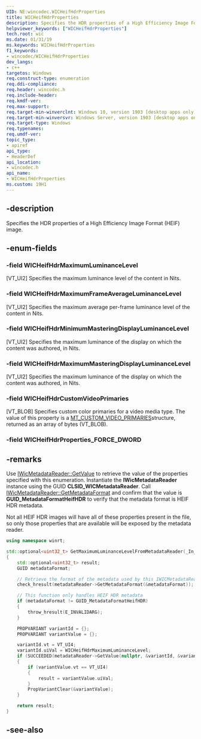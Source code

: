 ```yaml
---
UID: NE:wincodec.WICHeifHdrProperties
title: WICHeifHdrProperties
description: Specifies the HDR properties of a High Efficiency Image Format (HEIF) image.helpviewer_keywords: ["WICHeifHdrProperties"]
tech.root: wic
ms.date: 01/31/19
ms.keywords: WICHeifHdrProperties
f1_keywords:
- wincodec/WICHeifHdrProperties
dev_langs:
- c++
targetos: Windows
req.construct-type: enumeration
req.ddi-compliance: 
req.header: wincodec.h
req.include-header: 
req.kmdf-ver: 
req.max-support: 
req.target-min-winverclnt: Windows 10, version 1903 [desktop apps only]
req.target-min-winversvr: Windows Server, version 1903 [desktop apps only]
req.target-type: Windows
req.typenames: 
req.umdf-ver: 
topic_type:
- apiref
api_type:
- HeaderDef
api_location:
- wincodec.h
api_name:
- WICHeifHdrProperties
ms.custom: 19H1
---
```


## -description
Specifies the HDR properties of a High Efficiency Image Format (HEIF) image.

## -enum-fields

### -field WICHeifHdrMaximumLuminanceLevel

[VT_UI2] Specifies the maximum luminance level of the content in Nits.

### -field WICHeifHdrMaximumFrameAverageLuminanceLevel

[VT_UI2] Specifies the maximum average per-frame luminance level of the content in Nits.

### -field WICHeifHdrMinimumMasteringDisplayLuminanceLevel

[VT_UI2] Specifies the maximum luminance of the display on which the content was authored, in Nits.

### -field WICHeifHdrMaximumMasteringDisplayLuminanceLevel

[VT_UI2] Specifies the maximum luminance of the display on which the content was authored, in Nits.

### -field WICHeifHdrCustomVideoPrimaries

[VT_BLOB] Specifies custom color primaries for a video media type. The value of this property is a [MT_CUSTOM_VIDEO_PRIMARIES](https://docs.microsoft.com/windows/desktop/api/mfapi/ns-mfapi-mt_custom_video_primaries)structure, returned as an array of bytes (VT_BLOB).

### -field WICHeifHdrProperties_FORCE_DWORD

## -remarks
Use [IWicMetadataReader::GetValue](https://docs.microsoft.com/windows/desktop/api/wincodecsdk/nf-wincodecsdk-iwicmetadatareader-getvalue) to retrieve the value of the properties specified with this enumeration. Instantiate the **IWicMetadataReader** instance using the GUID **CLSID_WICMetadataReader**. Call [IWicMetadataReader::GetMetadataFormat](https://docs.microsoft.com/windows/desktop/api/wincodecsdk/nf-wincodecsdk-iwicmetadatareader-getmetadataformat) and confirm that the value is **GUID_MetadataFormatHeifHDR** to verify that the metadata format is HEIF HDR metadata. 

Not all HEIF HDR images will have all of these properties present in the file, so only those properties that are available will be exposed by the metadata reader. 

```cpp
using namespace winrt;

std::optional<uint32_t> GetMaximumLuminanceLevelFromMetadataReader(_In_ IWICMetadataReader* metadataReader)
{
    std::optional<uint32_t> result;
    GUID metadataFormat;

    // Retrieve the format of the metadata used by this IWICMetadataReader
    check_hresult(metadataReader->GetMetadataFormat(&metadataFormat));

    // This function only handles HEIF HDR metadata
    if (metadataFormat != GUID_MetadataFormatHeifHDR)
    {
        throw_hresult(E_INVALIDARG);
    }

    PROPVARIANT variantId = {};
    PROPVARIANT variantValue = {};

    variantId.vt = VT_UI4;
    variantId.uiVal = WICHeifHdrMaximumLuminanceLevel;
    if (SUCCEEDED(metadataReader->GetValue(nullptr, &variantId, &variantValue)))
    {
        if (variantValue.vt == VT_UI4)
        {
            result = variantValue.uiVal;
        }
        PropVariantClear(&variantValue);
    }

    return result;
}
```

## -see-also

